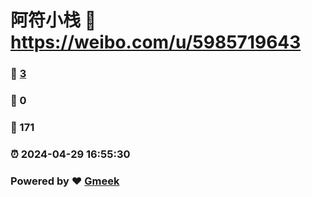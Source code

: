 # 阿符小栈 :link: https://weibo.com/u/5985719643 
### :page_facing_up: [3](https://weibo.com/u/5985719643/tag.html) 
### :speech_balloon: 0 
### :hibiscus: 171 
### :alarm_clock: 2024-04-29 16:55:30 
### Powered by :heart: [Gmeek](https://github.com/Meekdai/Gmeek)
